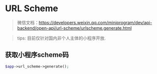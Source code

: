 # URL Scheme

> 微信文档：https://developers.weixin.qq.com/miniprogram/dev/api-backend/open-api/url-scheme/urlscheme.generate.html

> tips: 目前仅针对国内非个人主体的小程序开放.

## 获取小程序scheme码

```php
$app->url_scheme->generate();
```